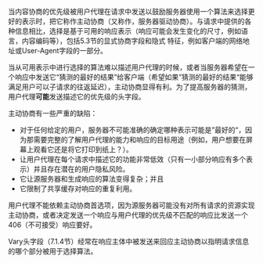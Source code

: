 当内容协商的优先级被用户代理在请求中发送以鼓励服务器使用一个算法来选择更好的表示时，把它称作主动协商（又称作，服务器驱动协商）。与请求中提供的各种信息相比，选择是基于可用的响应表示（响应可能会发生变化的尺寸，例如语言，内容编码等），包括5.3节的显式协商字段和隐式 特征，例如客户端的网络地址或User-Agent字段的一部分。

当从可用表示中进行选择的算法难以描述用户代理的时候，或者当服务器希望在一个响应中发送它“猜测的最好的结果”给客户端（希望如果”猜测的最好的结果“能够满足用户可以子请求的往返延迟），主动协商显得有利。为了提高服务器的猜测，用户代理**可能**发送描述它的优先级的头字段。

主动协商有一些严重的缺陷：

- ​    对于任何给定的用户，服务器不可能准确的确定哪种表示可能是”最好的“，因为那需要完整的了解用户代理的能力和响应的目标用途（例如，用户想要在屏幕上观看它还是将它打印到纸上？）。
- 让用户代理在每个请求中描述它的功能非常低效（只有一小部分响应有多个表示）并且存在潜在的用户隐私风险。
- 它让源服务器和生成响应的算法变得复杂；并且
- 它限制了共享缓存对响应的重复利用。

用户代理不能依赖主动协商首选项，因为源服务器可能没有对所有请求的资源实现主动协商，或者决定发送一个响应与用户代理的优先级不匹配的响应比发送一个406（不可接受）响应要好。

Vary头字段（7.1.4节）经常在响应主体中被发送来回应主动协商以指明请求信息的哪个部分被用于选择算法。 